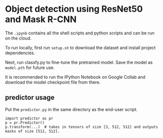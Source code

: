 # Object detection using ResNet50 and Mask R-CNN

The `.ipynb` contains all the shell scripts and python scripts and can be run on the cloud.

To run locally, first run `setup.sh` to download the dataset and install project dependencies.

Next, run classfy.py to fine-tune the pretrained model. Save the model as `model.pth` for future use.

It is recommended to run the IPython Notebook on Google Collab and download the model checkpoint file from there.

## predictor usage
Put the `predictor.py` in the same directory as the end-user script.

```
import predictor as pr
p = pr.Predictor()
p.transform(...)  # takes in tensors of size [3, 512, 512] and outputs masks of size [512, 512].
```